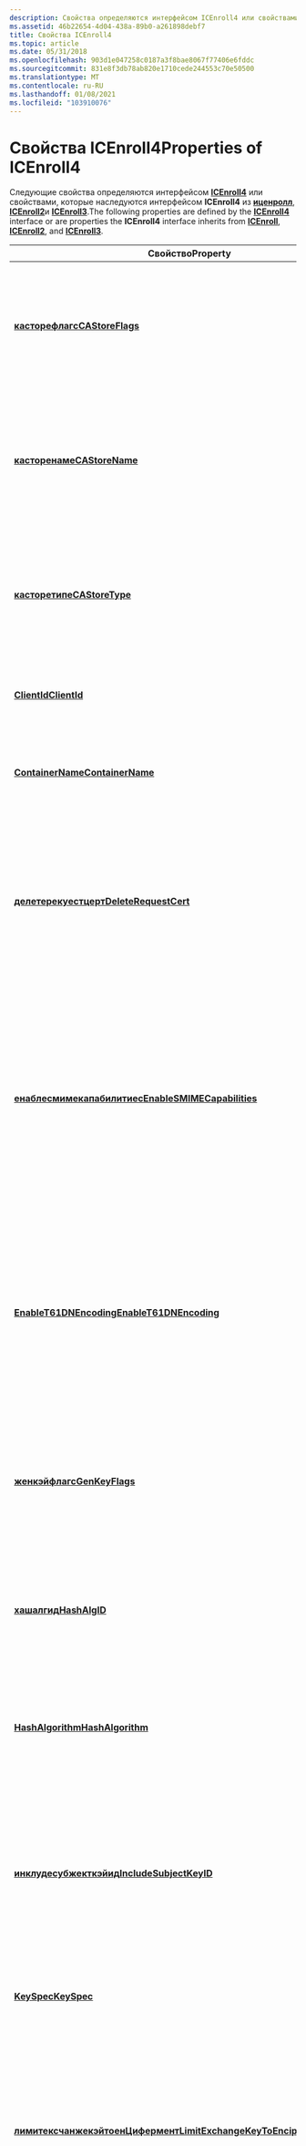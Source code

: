 ```yaml
---
description: Свойства определяются интерфейсом ICEnroll4 или свойствами, которые наследуются интерфейсом ICEnroll4 из Иценролл, ICEnroll2 и ICEnroll3.
ms.assetid: 46b22654-4d04-438a-89b0-a261898debf7
title: Свойства ICEnroll4
ms.topic: article
ms.date: 05/31/2018
ms.openlocfilehash: 903d1e047258c0187a3f8bae8067f77406e6fddc
ms.sourcegitcommit: 831e8f3db78ab820e1710cede244553c70e50500
ms.translationtype: MT
ms.contentlocale: ru-RU
ms.lasthandoff: 01/08/2021
ms.locfileid: "103910076"
---
```

# <a name="properties-of-icenroll4"></a><span data-ttu-id="f00b9-103">Свойства ICEnroll4</span><span class="sxs-lookup"><span data-stu-id="f00b9-103">Properties of ICEnroll4</span></span>

<span data-ttu-id="f00b9-104">Следующие свойства определяются интерфейсом [**ICEnroll4**](/windows/desktop/api/Xenroll/nn-xenroll-icenroll4) или свойствами, которые наследуются интерфейсом **ICEnroll4** из [**иценролл**](/windows/desktop/api/Xenroll/nn-xenroll-icenroll), [**ICEnroll2**](/windows/desktop/api/Xenroll/nn-xenroll-icenroll2)и [**ICEnroll3**](/windows/desktop/api/Xenroll/nn-xenroll-icenroll3).</span><span class="sxs-lookup"><span data-stu-id="f00b9-104">The following properties are defined by the [**ICEnroll4**](/windows/desktop/api/Xenroll/nn-xenroll-icenroll4) interface or are properties the **ICEnroll4** interface inherits from [**ICEnroll**](/windows/desktop/api/Xenroll/nn-xenroll-icenroll), [**ICEnroll2**](/windows/desktop/api/Xenroll/nn-xenroll-icenroll2), and [**ICEnroll3**](/windows/desktop/api/Xenroll/nn-xenroll-icenroll3).</span></span>



| <span data-ttu-id="f00b9-105">Свойство</span><span class="sxs-lookup"><span data-stu-id="f00b9-105">Property</span></span>                                                                               | <span data-ttu-id="f00b9-106">Описание</span><span class="sxs-lookup"><span data-stu-id="f00b9-106">Description</span></span>                                                                                                                                                                                                                                                                                                                                                         |
|----------------------------------------------------------------------------------------|---------------------------------------------------------------------------------------------------------------------------------------------------------------------------------------------------------------------------------------------------------------------------------------------------------------------------------------------------------------------|
| [<span data-ttu-id="f00b9-107">**касторефлагс**</span><span class="sxs-lookup"><span data-stu-id="f00b9-107">**CAStoreFlags**</span></span>](/windows/win32/api/xenroll/nf-xenroll-icenroll-get_castoreflags)                                         | <span data-ttu-id="f00b9-108">Задает или получает флаг, управляющий хранилищем [*центра сертификации*](../secgloss/c-gly.md) (ЦС) при открытии хранилища.</span><span class="sxs-lookup"><span data-stu-id="f00b9-108">Sets or retrieves a flag that controls the [*certification authority*](../secgloss/c-gly.md) (CA) store when the store is opened.</span></span><br/>                                                                                                                                                  |
| [<span data-ttu-id="f00b9-109">**касторенаме**</span><span class="sxs-lookup"><span data-stu-id="f00b9-109">**CAStoreName**</span></span>](/windows/win32/api/xenroll/nf-xenroll-icenroll-get_castorename)                                           | <span data-ttu-id="f00b9-110">Задает или получает имя хранилища, в котором хранятся все некорневые и не являющиеся сертификатами сертификаты.</span><span class="sxs-lookup"><span data-stu-id="f00b9-110">Sets or retrieves the name of the store where all non-"ROOT" and non-"MY" certificates are kept.</span></span><br/>                                                                                                                                                                                                                                                         |
| [<span data-ttu-id="f00b9-111">**касторетипе**</span><span class="sxs-lookup"><span data-stu-id="f00b9-111">**CAStoreType**</span></span>](/windows/win32/api/xenroll/nf-xenroll-icenroll-get_castoretype)                                           | <span data-ttu-id="f00b9-112">Задает или получает тип хранилища, используемого для хранилища, заданного свойством [**касторенаме**](/windows/win32/api/xenroll/nf-xenroll-icenroll-get_castorename) .</span><span class="sxs-lookup"><span data-stu-id="f00b9-112">Sets or retrieves the type of store to use for the store specified by the [**CAStoreName**](/windows/win32/api/xenroll/nf-xenroll-icenroll-get_castorename) property.</span></span><br/>                                                                                                                                                                                                                         |
| [<span data-ttu-id="f00b9-113">**ClientId**</span><span class="sxs-lookup"><span data-stu-id="f00b9-113">**ClientId**</span></span>](/windows/desktop/api/Xenroll/nf-xenroll-icenroll4-get_clientid)                                                 | <span data-ttu-id="f00b9-114">Задает или получает атрибут запроса идентификатора клиента.</span><span class="sxs-lookup"><span data-stu-id="f00b9-114">Sets or retrieves the client ID request attribute.</span></span><br/>                                                                                                                                                                                                                                                                                                       |
| [<span data-ttu-id="f00b9-115">**ContainerName**</span><span class="sxs-lookup"><span data-stu-id="f00b9-115">**ContainerName**</span></span>](/windows/win32/api/xenroll/nf-xenroll-icenroll-get_containername)                                       | <span data-ttu-id="f00b9-116">Задает или получает имя [*контейнера ключей*](../secgloss/k-gly.md) для использования.</span><span class="sxs-lookup"><span data-stu-id="f00b9-116">Sets or retrieves the name of the [*key container*](../secgloss/k-gly.md) to use.</span></span><br/>                                                                                                                                                                                                                      |
| [<span data-ttu-id="f00b9-117">**делетерекуестцерт**</span><span class="sxs-lookup"><span data-stu-id="f00b9-117">**DeleteRequestCert**</span></span>](/windows/win32/api/xenroll/nf-xenroll-icenroll-get_deleterequestcert)                               | <span data-ttu-id="f00b9-118">Задает или получает логическое значение, которое определяет, удаляются ли фиктивные сертификаты в хранилище запросов.</span><span class="sxs-lookup"><span data-stu-id="f00b9-118">Sets or retrieves a Boolean value that determines whether dummy certificates in the request store are deleted.</span></span><br/>                                                                                                                                                                                                                                           |
| [<span data-ttu-id="f00b9-119">**енаблесмимекапабилитиес**</span><span class="sxs-lookup"><span data-stu-id="f00b9-119">**EnableSMIMECapabilities**</span></span>](/windows/desktop/api/Xenroll/nf-xenroll-icenroll3-get_enablesmimecapabilities)                   | <span data-ttu-id="f00b9-120">Определяет, будет ли PKCS10 содержать подписанный атрибут для возможностей [*обеспечения защищенного или многоцелевого расширения электронной почты Интернета*](../secgloss/s-gly.md) (S/MIME).</span><span class="sxs-lookup"><span data-stu-id="f00b9-120">Controls whether the PKCS10 will contain a signed attribute for [*Secure/Multipurpose Internet Mail Extensions*](../secgloss/s-gly.md) (S/MIME) capabilities.</span></span><br/>                                                                            |
| [<span data-ttu-id="f00b9-121">**EnableT61DNEncoding**</span><span class="sxs-lookup"><span data-stu-id="f00b9-121">**EnableT61DNEncoding**</span></span>](/windows/desktop/api/Xenroll/nf-xenroll-icenroll2-get_enablet61dnencoding)                           | <span data-ttu-id="f00b9-122">Задает или получает логическое значение, определяющее, кодируется ли различающееся имя в запросе в виде строки T61, а не в виде строки в [*Юникоде*](../secgloss/u-gly.md) .</span><span class="sxs-lookup"><span data-stu-id="f00b9-122">Sets or retrieves a Boolean value that determines whether the distinguished name in the request is encoded as a T61 string instead of as a [*UNICODE*](../secgloss/u-gly.md) string.</span></span><br/>                                                                                                                               |
| [<span data-ttu-id="f00b9-123">**женкэйфлагс**</span><span class="sxs-lookup"><span data-stu-id="f00b9-123">**GenKeyFlags**</span></span>](/windows/win32/api/xenroll/nf-xenroll-icenroll-get_genkeyflags)                                           | <span data-ttu-id="f00b9-124">Задает или получает значения, передаваемые в [**криптженкэй**](/windows/desktop/api/Wincrypt/nf-wincrypt-cryptgenkey) при создании запроса на сертификат.</span><span class="sxs-lookup"><span data-stu-id="f00b9-124">Sets or retrieves the values passed to [**CryptGenKey**](/windows/desktop/api/Wincrypt/nf-wincrypt-cryptgenkey) when the certificate request is generated.</span></span><br/>                                                                                                                                                                                                                                     |
| [<span data-ttu-id="f00b9-125">**хашалгид**</span><span class="sxs-lookup"><span data-stu-id="f00b9-125">**HashAlgID**</span></span>](/windows/desktop/api/Xenroll/nf-xenroll-icenroll3-get_hashalgid)                                               | <span data-ttu-id="f00b9-126">Задает или получает [*хэш-алгоритм*](../secgloss/h-gly.md) , используемый при подписывании \# запроса на [*сертификат*](../secgloss/c-gly.md)PKCS 10.</span><span class="sxs-lookup"><span data-stu-id="f00b9-126">Sets or retrieves the [*hash algorithm*](../secgloss/h-gly.md) used when signing a PKCS \#10 [*certificate request*](../secgloss/c-gly.md).</span></span><br/>                                                                                      |
| [<span data-ttu-id="f00b9-127">**HashAlgorithm**</span><span class="sxs-lookup"><span data-stu-id="f00b9-127">**HashAlgorithm**</span></span>](/windows/win32/api/xenroll/nf-xenroll-icenroll-get_hashalgorithm)                                       | <span data-ttu-id="f00b9-128">Задает или получает только [*хэш-алгоритм*](../secgloss/h-gly.md) подписи, используемый для подписания PKCS \# 10.</span><span class="sxs-lookup"><span data-stu-id="f00b9-128">Sets or retrieves only the signature [*hash algorithm*](../secgloss/h-gly.md) used to sign the PKCS \#10.</span></span><br/>                                                                                                                                                                                      |
| [<span data-ttu-id="f00b9-129">**инклудесубжекткэйид**</span><span class="sxs-lookup"><span data-stu-id="f00b9-129">**IncludeSubjectKeyID**</span></span>](/windows/desktop/api/Xenroll/nf-xenroll-icenroll4-get_includesubjectkeyid)                           | <span data-ttu-id="f00b9-130">Задает или получает логическое значение, которое определяет, включено ли расширение идентификатора ключа субъекта в запрос на сертификат.</span><span class="sxs-lookup"><span data-stu-id="f00b9-130">Sets or retrieves a Boolean value that controls whether a subject key identifier extension is included in the certificate request.</span></span><br/>                                                                                                                                                                                                                       |
| [<span data-ttu-id="f00b9-131">**KeySpec**</span><span class="sxs-lookup"><span data-stu-id="f00b9-131">**KeySpec**</span></span>](/windows/win32/api/xenroll/nf-xenroll-icenroll-get_keyspec)                                                   | <span data-ttu-id="f00b9-132">Задает или получает тип создаваемого ключа.</span><span class="sxs-lookup"><span data-stu-id="f00b9-132">Sets or retrieves the type of key generated.</span></span><br/>                                                                                                                                                                                                                                                                                                             |
| [<span data-ttu-id="f00b9-133">**лимитексчанжекэйтоенЦифермент**</span><span class="sxs-lookup"><span data-stu-id="f00b9-133">**LimitExchangeKeyToEncipherment**</span></span>](/windows/desktop/api/Xenroll/nf-xenroll-icenroll3-get_limitexchangekeytoencipherment)     | <span data-ttu-id="f00b9-134">Задает или получает логическое значение, определяющее, содержит ли \_ запрос at кэйексчанже [*цифровые подписи*](../secgloss/d-gly.md) и использование ключей неподдельности.</span><span class="sxs-lookup"><span data-stu-id="f00b9-134">Sets or retrieves a Boolean value that determines whether an AT\_KEYEXCHANGE request contains [*digital signature*](../secgloss/d-gly.md) and nonrepudiation key usages.</span></span><br/>                                                                                                                       |
| [<span data-ttu-id="f00b9-135">**мисторефлагс**</span><span class="sxs-lookup"><span data-stu-id="f00b9-135">**MyStoreFlags**</span></span>](/windows/win32/api/xenroll/nf-xenroll-icenroll-get_mystoreflags)                                         | <span data-ttu-id="f00b9-136">Задает или получает расположение реестра, используемое для хранилища MY.</span><span class="sxs-lookup"><span data-stu-id="f00b9-136">Sets or retrieves the registry location used for MY store.</span></span><br/>                                                                                                                                                                                                                                                                                               |
| [<span data-ttu-id="f00b9-137">**мисторенаме**</span><span class="sxs-lookup"><span data-stu-id="f00b9-137">**MyStoreName**</span></span>](/windows/win32/api/xenroll/nf-xenroll-icenroll-get_mystorename)                                           | <span data-ttu-id="f00b9-138">Задает или получает имя хранилища, в котором хранятся сертификаты со связанными [*закрытыми ключами*](../secgloss/p-gly.md) .</span><span class="sxs-lookup"><span data-stu-id="f00b9-138">Sets or retrieves the name of the store where certificates with linked [*private keys*](../secgloss/p-gly.md) are kept.</span></span><br/>                                                                                                                                                                                    |
| [<span data-ttu-id="f00b9-139">**мисторетипе**</span><span class="sxs-lookup"><span data-stu-id="f00b9-139">**MyStoreType**</span></span>](/windows/win32/api/xenroll/nf-xenroll-icenroll-get_mystoretype)                                           | <span data-ttu-id="f00b9-140">Задает или получает тип хранилища, заданного свойством [**мисторенаме**](/windows/win32/api/xenroll/nf-xenroll-icenroll-get_mystorename) .</span><span class="sxs-lookup"><span data-stu-id="f00b9-140">Sets or retrieves the type of store specified by the [**MyStoreName**](/windows/win32/api/xenroll/nf-xenroll-icenroll-get_mystorename) property.</span></span><br/>                                                                                                                                                                                                                                              |
| [<span data-ttu-id="f00b9-141">**приватекэйарчивецертификате**</span><span class="sxs-lookup"><span data-stu-id="f00b9-141">**PrivateKeyArchiveCertificate**</span></span>](/windows/desktop/api/Xenroll/nf-xenroll-icenroll4-get_privatekeyarchivecertificate)         | <span data-ttu-id="f00b9-142">Задает или получает сертификат, используемый для архивации закрытого ключа с помощью PKCS \# 7 или запроса [*на управление сертификатами CMS*](../secgloss/c-gly.md) (CMC).</span><span class="sxs-lookup"><span data-stu-id="f00b9-142">Sets or retrieves the certificate that is used to archive a private key with a PKCS \#7 or [*Certificate Management over CMS*](../secgloss/c-gly.md) (CMC) request.</span></span><br/>                                                                                                |
| [<span data-ttu-id="f00b9-143">**провидерфлагс**</span><span class="sxs-lookup"><span data-stu-id="f00b9-143">**ProviderFlags**</span></span>](/windows/win32/api/xenroll/nf-xenroll-icenroll-get_providerflags)                                       | <span data-ttu-id="f00b9-144">Задает или получает тип поставщика.</span><span class="sxs-lookup"><span data-stu-id="f00b9-144">Sets or retrieves the provider type.</span></span><br/>                                                                                                                                                                                                                                                                                                                     |
| [<span data-ttu-id="f00b9-145">**ProviderName**</span><span class="sxs-lookup"><span data-stu-id="f00b9-145">**ProviderName**</span></span>](/windows/win32/api/xenroll/nf-xenroll-icenroll-get_providername)                                         | <span data-ttu-id="f00b9-146">Задает или получает имя [*поставщика служб шифрования*](../secgloss/c-gly.md) (CSP) для использования.</span><span class="sxs-lookup"><span data-stu-id="f00b9-146">Sets or retrieves the name of the [*cryptographic service provider*](../secgloss/c-gly.md) (CSP) to use.</span></span><br/>                                                                                                                                                             |
| [<span data-ttu-id="f00b9-147">**ProviderType**</span><span class="sxs-lookup"><span data-stu-id="f00b9-147">**ProviderType**</span></span>](/windows/win32/api/xenroll/nf-xenroll-icenroll-get_providertype)                                         | <span data-ttu-id="f00b9-148">Задает или получает тип поставщика.</span><span class="sxs-lookup"><span data-stu-id="f00b9-148">Sets or retrieves the type of provider.</span></span><br/>                                                                                                                                                                                                                                                                                                                  |
| [<span data-ttu-id="f00b9-149">**пвкфиленаме**</span><span class="sxs-lookup"><span data-stu-id="f00b9-149">**PVKFileName**</span></span>](/windows/win32/api/xenroll/nf-xenroll-icenroll-get_pvkfilename)                                           | <span data-ttu-id="f00b9-150">Задает или получает имя файла, который будет содержать экспортированные ключи.</span><span class="sxs-lookup"><span data-stu-id="f00b9-150">Sets or retrieves the name of the file that will contain exported keys.</span></span><br/>                                                                                                                                                                                                                                                                                  |
| [<span data-ttu-id="f00b9-151">**рекуестсторефлагс**</span><span class="sxs-lookup"><span data-stu-id="f00b9-151">**RequestStoreFlags**</span></span>](/windows/win32/api/xenroll/nf-xenroll-icenroll-get_requeststoreflags)                               | <span data-ttu-id="f00b9-152">Задает или получает расположение реестра, используемое для хранилища запросов.</span><span class="sxs-lookup"><span data-stu-id="f00b9-152">Sets or retrieves the registry location used for the request store.</span></span><br/>                                                                                                                                                                                                                                                                                      |
| [<span data-ttu-id="f00b9-153">**рекуестсторенаме**</span><span class="sxs-lookup"><span data-stu-id="f00b9-153">**RequestStoreName**</span></span>](/windows/win32/api/xenroll/nf-xenroll-icenroll-get_requeststorename)                                 | <span data-ttu-id="f00b9-154">Задает или получает имя хранилища, которое содержит фиктивный сертификат.</span><span class="sxs-lookup"><span data-stu-id="f00b9-154">Sets or retrieves the name of the store that contains the dummy certificate.</span></span> <span data-ttu-id="f00b9-155">Этот фиктивный сертификат вместе с добавленными закрытыми ключами остается в хранилище запросов до тех пор, пока [*центр сертификации*](../secgloss/c-gly.md) не обработает запрос и не ОТВЕТИТ на PKCS \# 7.</span><span class="sxs-lookup"><span data-stu-id="f00b9-155">This dummy certificate, along with the added private keys, remains in the Request store until a [*certification authority*](../secgloss/c-gly.md) processes the request and responds with a PKCS \#7.</span></span><br/> |
| [<span data-ttu-id="f00b9-156">**рекуестсторетипе**</span><span class="sxs-lookup"><span data-stu-id="f00b9-156">**RequestStoreType**</span></span>](/windows/win32/api/xenroll/nf-xenroll-icenroll-get_requeststoretype)                                 | <span data-ttu-id="f00b9-157">Задает или получает тип хранилища, используемого для хранилища, заданного свойством [**рекуестсторенаме**](/windows/win32/api/xenroll/nf-xenroll-icenroll-get_requeststorename) .</span><span class="sxs-lookup"><span data-stu-id="f00b9-157">Sets or retrieves the type of store to use for the store specified by the [**RequestStoreName**](/windows/win32/api/xenroll/nf-xenroll-icenroll-get_requeststorename) property.</span></span><br/>                                                                                                                                                                                                               |
| [<span data-ttu-id="f00b9-158">**реусехардварекэйифунаблетоженнев**</span><span class="sxs-lookup"><span data-stu-id="f00b9-158">**ReuseHardwareKeyIfUnableToGenNew**</span></span>](/windows/desktop/api/Xenroll/nf-xenroll-icenroll3-get_reusehardwarekeyifunabletogennew) | <span data-ttu-id="f00b9-159">Задает или получает логическое значение, определяющее действие, выполняемое объектом управления регистрации сертификатов, если при создании нового ключа возникает ошибка.</span><span class="sxs-lookup"><span data-stu-id="f00b9-159">Sets or retrieves a Boolean value that determines the action taken by the certificate enrollment control object if an error is encountered when generating a new key.</span></span><br/>                                                                                                                                                                                    |
| [<span data-ttu-id="f00b9-160">**рутсторефлагс**</span><span class="sxs-lookup"><span data-stu-id="f00b9-160">**RootStoreFlags**</span></span>](/windows/win32/api/xenroll/nf-xenroll-icenroll-get_rootstoreflags)                                     | <span data-ttu-id="f00b9-161">Задает или получает расположение реестра, используемое для КОРНЕВого хранилища.</span><span class="sxs-lookup"><span data-stu-id="f00b9-161">Sets or retrieves the registry location used for the ROOT store.</span></span><br/>                                                                                                                                                                                                                                                                                         |
| [<span data-ttu-id="f00b9-162">**рутсторенаме**</span><span class="sxs-lookup"><span data-stu-id="f00b9-162">**RootStoreName**</span></span>](/windows/win32/api/xenroll/nf-xenroll-icenroll-get_rootstorename)                                       | <span data-ttu-id="f00b9-163">Задает или получает имя корневого хранилища, в котором хранятся все внутренние доверенные самозаверяющие [*корневые сертификаты*](../secgloss/r-gly.md) .</span><span class="sxs-lookup"><span data-stu-id="f00b9-163">Sets or retrieves the name of the root store where all intrinsically trusted self-signed [*ROOT certificates*](../secgloss/r-gly.md) are kept.</span></span><br/>                                                                                                                                                   |
| [<span data-ttu-id="f00b9-164">**рутсторетипе**</span><span class="sxs-lookup"><span data-stu-id="f00b9-164">**RootStoreType**</span></span>](/windows/win32/api/xenroll/nf-xenroll-icenroll-get_rootstoretype)                                       | <span data-ttu-id="f00b9-165">Задает или получает тип хранилища, используемого для хранилища, заданного свойством [**рутсторенаме**](/windows/win32/api/xenroll/nf-xenroll-icenroll-get_rootstorename) .</span><span class="sxs-lookup"><span data-stu-id="f00b9-165">Sets or retrieves the type of store to use for the store specified by the [**RootStoreName**](/windows/win32/api/xenroll/nf-xenroll-icenroll-get_rootstorename) property.</span></span><br/>                                                                                                                                                                                                                     |
| [<span data-ttu-id="f00b9-166">**сигнерцертификате**</span><span class="sxs-lookup"><span data-stu-id="f00b9-166">**SignerCertificate**</span></span>](/windows/desktop/api/Xenroll/nf-xenroll-icenroll4-put_signercertificate)                               | <span data-ttu-id="f00b9-167">Задает сертификат для подписи.</span><span class="sxs-lookup"><span data-stu-id="f00b9-167">Sets the signing certificate.</span></span><br/>                                                                                                                                                                                                                                                                                                                            |
| [<span data-ttu-id="f00b9-168">**спкфиленаме**</span><span class="sxs-lookup"><span data-stu-id="f00b9-168">**SPCFileName**</span></span>](/windows/win32/api/xenroll/nf-xenroll-icenroll-get_spcfilename)                                           | <span data-ttu-id="f00b9-169">Задает или получает имя файла, в котором будет записано полученное в результате в формате Base64 значение PKCS \# 7 (в формате **BSTR** ), возвращенное [*центром сертификации*](../secgloss/c-gly.md).</span><span class="sxs-lookup"><span data-stu-id="f00b9-169">Sets or retrieves the name of the file in which to write the resulting base64-encoded PKCS \#7 (in **BSTR** form) as returned from the [*certification authority*](../secgloss/c-gly.md).</span></span><br/>                                                                                          |
| [<span data-ttu-id="f00b9-170">**Отпечатк**</span><span class="sxs-lookup"><span data-stu-id="f00b9-170">**ThumbPrint**</span></span>](/windows/desktop/api/Xenroll/nf-xenroll-icenroll4-get_thumbprint)                                             | <span data-ttu-id="f00b9-171">Задает или получает [*хэш*](../secgloss/h-gly.md) данных сертификата.</span><span class="sxs-lookup"><span data-stu-id="f00b9-171">Sets or retrieves a [*hash*](../secgloss/h-gly.md) of the certificate data.</span></span><br/>                                                                                                                                                                                                                                              |
| [<span data-ttu-id="f00b9-172">**усиксистингкэйсет**</span><span class="sxs-lookup"><span data-stu-id="f00b9-172">**UseExistingKeySet**</span></span>](/windows/win32/api/xenroll/nf-xenroll-icenroll-get_useexistingkeyset)                               | <span data-ttu-id="f00b9-173">Задает или получает логическое значение, определяющее, следует ли использовать существующие ключи.</span><span class="sxs-lookup"><span data-stu-id="f00b9-173">Sets or retrieves a Boolean value that determines whether the existing keys should be used.</span></span><br/>                                                                                                                                                                                                                                                              |
| [<span data-ttu-id="f00b9-174">**вритецерттоксп**</span><span class="sxs-lookup"><span data-stu-id="f00b9-174">**WriteCertToCSP**</span></span>](/windows/desktop/api/Xenroll/nf-xenroll-icenroll-get_writecerttocsp)                                     | <span data-ttu-id="f00b9-175">Задает или получает логическое значение, определяющее, должен ли сертификат быть записан в [*поставщик служб шифрования*](../secgloss/c-gly.md) (CSP).</span><span class="sxs-lookup"><span data-stu-id="f00b9-175">Sets or retrieves a Boolean value that determines whether a certificate should be written to the [*cryptographic service provider*](../secgloss/c-gly.md) (CSP).</span></span><br/>                                                                                                     |
| [<span data-ttu-id="f00b9-176">**вритецерттаусердс**</span><span class="sxs-lookup"><span data-stu-id="f00b9-176">**WriteCertToUserDS**</span></span>](/windows/desktop/api/Xenroll/nf-xenroll-icenroll2-get_writecerttouserds)                               | <span data-ttu-id="f00b9-177">Задает или получает логическое значение, определяющее, записывается ли сертификат в хранилище Active Directory пользователя.</span><span class="sxs-lookup"><span data-stu-id="f00b9-177">Sets or retrieves a Boolean value that determines whether the certificate is written to the user's Active Directory store.</span></span><br/>                                                                                                                                                                                                                               |



 

 

 
